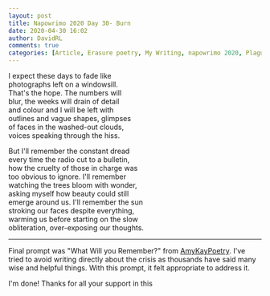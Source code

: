 ```yaml
---  
layout: post  
title: Napowrimo 2020 Day 30- Burn  
date: 2020-04-30 16:02  
author: DavidRL  
comments: true  
categories: [Article, Erasure poetry, My Writing, napowrimo 2020, Plague notes, Poetry]  
---  
```

I expect these days to fade like    
photographs left on a windowsill.    
That's the hope. The numbers will    
blur, the weeks will drain of detail     
and colour and I will be left with    
outlines and vague shapes, glimpses    
of faces in the washed-out clouds,    
voices speaking through the hiss.    
  
But I'll remember the constant dread    
every time the radio cut to a bulletin,    
how the cruelty of those in charge was    
too obvious to ignore. I'll remember    
watching the trees bloom with wonder,    
asking myself how beauty could still    
emerge around us. I'll remember the sun    
stroking our faces despite everything,    
warming us before starting on the slow    
obliteration, over-exposing our thoughts.    
  
***  
  
Final prompt was "What Will you Remember?" from <a href="https://www.instagram.com/amykaypoetry/">AmyKayPoetry</a>. I've tried to avoid writing directly about the crisis as thousands have said many wise and helpful things. With this prompt, it felt appropriate to address it.  
  
I'm done! Thanks for all your support in this  
  